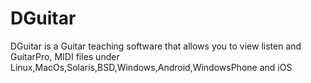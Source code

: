 # DGuitar

DGuitar is a Guitar teaching software that allows you to view listen and GuitarPro, MIDI files under Linux,MacOs,Solaris,BSD,Windows,Android,WindowsPhone and iOS 
